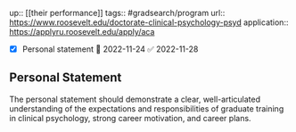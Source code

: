 ---
---
up:: [[their performance]]
tags:: #gradsearch/program 
url:: https://www.roosevelt.edu/doctorate-clinical-psychology-psyd
application:: https://applyru.roosevelt.edu/apply/aca

- [x] Personal statement 📅 2022-11-24 ✅ 2022-11-28

## Personal Statement

The personal statement should demonstrate a clear, well-articulated understanding of the expectations and responsibilities of graduate training in clinical psychology, strong career motivation, and career plans.

